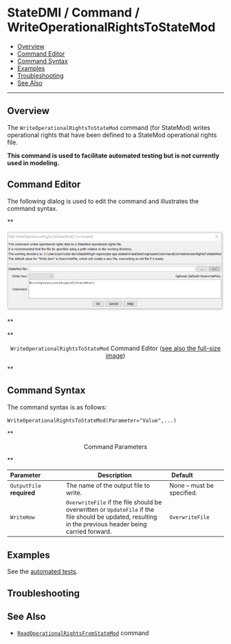 # StateDMI / Command / WriteOperationalRightsToStateMod #

* [Overview](#overview)
* [Command Editor](#command-editor)
* [Command Syntax](#command-syntax)
* [Examples](#examples)
* [Troubleshooting](#troubleshooting)
* [See Also](#see-also)

-------------------------

## Overview ##

The `WriteOperationalRightsToStateMod` command (for StateMod)
writes operational rights that have been defined to a StateMod operational rights file.

**This command is used to facilitate automated testing but is not currently used in modeling.**

## Command Editor ##

The following dialog is used to edit the command and illustrates the command syntax.

**<p style="text-align: center;">
![WriteOperationalRightsToStateMod](WriteOperationalRightsToStateMod.png)
</p>**

**<p style="text-align: center;">
`WriteOperationalRightsToStateMod` Command Editor (<a href="../WriteOperationalRightsToStateMod.png">see also the full-size image</a>)
</p>**

## Command Syntax ##

The command syntax is as follows:

```text
WriteOperationalRightsToStateMod(Parameter="Value",...)
```
**<p style="text-align: center;">
Command Parameters
</p>**

| **Parameter**&nbsp;&nbsp;&nbsp;&nbsp;&nbsp;&nbsp;&nbsp;&nbsp;&nbsp;&nbsp;&nbsp;&nbsp; | **Description** | **Default**&nbsp;&nbsp;&nbsp;&nbsp;&nbsp;&nbsp;&nbsp;&nbsp;&nbsp;&nbsp;&nbsp;&nbsp;&nbsp;&nbsp;&nbsp;&nbsp; |
| --------------|-----------------|----------------- |
| `OutputFile`<br>**required** | The name of the output file to write. | None – must be specified. |
| `WriteHow` | `OverwriteFile` if the file should be overwritten or `UpdateFile` if the file should be updated, resulting in the previous header being carried forward. | `OverwriteFile` |

## Examples ##

See the [automated tests](https://github.com/OpenCDSS/cdss-app-statedmi-test/tree/master/test/regression/commands/WriteOperationalRightsToStateMod).

## Troubleshooting ##

## See Also ##

* [`ReadOperationalRightsFromStateMod`](../ReadOperationalRightsFromStateMod/ReadOperationalRightsFromStateMod.md) command
